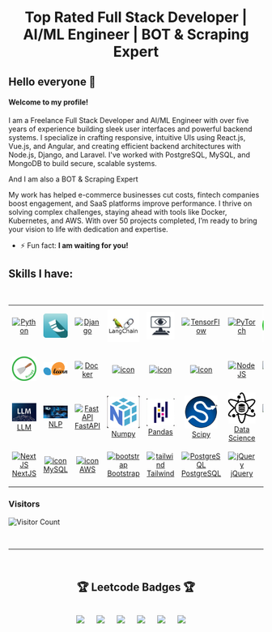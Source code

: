 <h1 align="center"><b>Top Rated Full Stack Developer | AI/ML Engineer | BOT & Scraping Expert</b><br /></h1>

## Hello everyone 👋

<h4>Welcome to my profile!</h4>

I am a Freelance Full Stack Developer and AI/ML Engineer with over five years of experience building sleek user interfaces and powerful backend systems. I specialize in crafting responsive, intuitive UIs using React.js, Vue.js, and Angular, and creating efficient backend architectures with Node.js, Django, and Laravel. I've worked with PostgreSQL, MySQL, and MongoDB to build secure, scalable systems.

And I am also a BOT & Scraping Expert

My work has helped e-commerce businesses cut costs, fintech companies boost engagement, and SaaS platforms improve performance. I thrive on solving complex challenges, staying ahead with tools like Docker, Kubernetes, and AWS. With over 50 projects completed, I’m ready to bring your vision to life with dedication and expertise.


- ⚡ Fun fact: **I am waiting for you!**

## Skills I have:

<br/>

<table align="center">
  <tr>
    <td align="center" width="80" height="80">
        <a href="https://www.w3schools.com/python/">
            <img src="https://techstack-generator.vercel.app/python-icon.svg" alt="Python" width="65"  />
        </a>
    </td>
    <td align="center" width="80" height="80">
        <a href="https://www.geeksforgeeks.org/flask-tutorial/">
            <img src="https://github.com/hi-tech-AI/hi-tech-AI/blob/main/flask.png" width="65"  alt="Flask" />
        </a>
    </td>
    <td align="center" width="80" height="80">
        <a href="https://www.w3schools.com/django/index.php">
            <img src="https://techstack-generator.vercel.app/django-icon.svg" alt="Django" width="65"  />
        </a>
    </td>
    <td align="center" width="80" height="80">
        <a href="https://python.langchain.com/v0.1/docs/additional_resources/tutorials/">
            <img src="https://github.com/hi-tech-AI/hi-tech-AI/blob/main/langchain-logo.jfif" alt="LangChain" width="65"  />
        </a>
    </td>
    <td align="center" width="80" height="80">
        <a href="https://www.geeksforgeeks.org/computer-vision/">
            <img src="https://github.com/hi-tech-AI/hi-tech-AI/blob/main/cv-logo.png" width="65"  alt="OpenCV" />
        </a>
    </td>
    <td align="center" width="80" height="80">
        <a href="https://www.tensorflow.org/tutorials">
            <img src="https://skillicons.dev/icons?i=tensorflow" width="65"  alt="TensorFlow" />
        </a>
    </td>
    <td align="center" width="80" height="80">
        <a href="https://pytorch.org/tutorials/">
            <img src="https://skillicons.dev/icons?i=pytorch" width="65"  alt="PyTorch" />
        </a>
    </td>
    <td align="center" width="80" height="80">
        <a href="https://www.w3schools.com/gen_ai/chatgpt-3-5/index.php">
            <img src="https://github.com/hi-tech-AI/hi-tech-AI/blob/main/chatgpt-logo.png" width="65"  alt="ChatGPT" />
        </a>
    </td>
    <td align="center" width="80" height="80">
        <a href="https://www.w3schools.com/gen_ai/index.php">
            <img src="https://github.com/hi-tech-AI/hi-tech-AI/blob/main/generative%20ai%20logo.png" width="65"  alt="Generative AI" />
        </a>
    </td>
  </tr>
  <tr>
    <td align="center" width="80" height="80">
        <a href="https://docs.scrapy.org/en/latest/intro/tutorial.html">
            <img src="https://github.com/hi-tech-AI/hi-tech-AI/blob/main/scrapy-logo.png" width="65"  alt="Scrapy" />
        </a>
    </td>
    <td align="center" width="80" height="80">
        <a href="https://scikit-learn.org/stable/tutorial/index.html">
            <img src="https://github.com/hi-tech-AI/hi-tech-AI/blob/main/scikitlearn.png" alt="Scikit" width="65"  />
        </a>
    </td>
    <td align="center" width="80" height="80">
        <a href="https://www.geeksforgeeks.org/docker-tutorial/">
            <img src="https://techstack-generator.vercel.app/docker-icon.svg" alt="Docker" width="65"  />
        </a>
    </td>
    <td align="center" width="80" height="80">
        <a href="https://www.w3schools.com/js/default.asp">
            <img src="https://techstack-generator.vercel.app/js-icon.svg" alt="icon" width="65"  />
        </a>
    </td>
    <td align="center" width="80" height="80">
        <a href="https://www.w3schools.com/typescript/index.php">
            <img src="https://techstack-generator.vercel.app/ts-icon.svg" alt="icon" width="65"  />
        </a>
    </td>
    <td align="center" width="80" height="80">
        <a href="https://www.w3schools.com/react/default.asp">
            <img src="https://techstack-generator.vercel.app/react-icon.svg" alt="icon" width="65"  />
        </a>
    </td>
    <td align="center" width="80" height="80">
        <a href="https://www.w3schools.com/nodejs/default.asp">
            <img src="https://skillicons.dev/icons?i=nodejs" width="65"  alt="NodeJS" />
        </a>
    </td>
    <td align="center" width="80" height="80">
        <a href="https://www.w3schools.com/mongodb/index.php">
            <img src="https://skillicons.dev/icons?i=mongodb" width="65"  alt="MongoDB" />
        </a>
    </td>
    <td align="center" width="80" height="80">
        <a href="https://www.geeksforgeeks.org/express-js/">
            <img src="https://skillicons.dev/icons?i=express" width="65"  alt="Express" />
        </a>
    </td>
 </tr>
  <tr>
    <td align="center" width="80" height="80">
        <a href="https://github.com/mlabonne/llm-course">
            <img src="https://github.com/hi-tech-AI/hi-tech-AI/blob/main/llm-logo.jfif" width="65"  alt="LLM" />
            <br>LLM
        </a>
    </td>
    <td align="center" width="80" height="80">
        <a href="https://www.geeksforgeeks.org/natural-language-processing-nlp-tutorial/">
            <img src="https://github.com/hi-tech-AI/hi-tech-AI/blob/main/nlp-logo.jpg" width="65"  alt="NLP" />
            <br>NLP
        </a>
    </td>
    <td align="center" width="80" height="80">
        <a href="https://fastapi.tiangolo.com/tutorial/">
            <img src="https://skillicons.dev/icons?i=fastapi" width="65"  alt="FastAPI" />
            <br>FastAPI
        </a>
    </td>
    <td align="center" width="80" height="80">
        <a href="https://www.w3schools.com/python/numpy/default.asp">
            <img src="https://github.com/hi-tech-AI/hi-tech-AI/blob/main/numpy-logo.png" alt="Numpy" width="65"  />
            <br>Numpy
        </a>
    </td>
    <td align="center" width="80" height="80">
        <a href="https://www.w3schools.com/python/pandas/default.asp">
            <img src="https://github.com/hi-tech-AI/hi-tech-AI/blob/main/pandas-logo.png" alt="Pandas" width="65"  />
            <br>Pandas
        </a>
    </td>
    <td align="center" width="80" height="80">
        <a href="https://www.w3schools.com/python/scipy/index.php">
            <img src="https://github.com/hi-tech-AI/hi-tech-AI/blob/main/scipy-logo.jfif" width="65"  alt="Scipy" />
            <br>Scipy
        </a>
    </td>
    <td align="center" width="80" height="80">
        <a href="https://www.w3schools.com/datascience/default.asp">
            <img src="https://github.com/hi-tech-AI/hi-tech-AI/blob/main/data%20science-logo.png" width="65"  alt="Data Science" />
            <br>Data Science
        </a>
    </td>
    <td align="center" width="80" height="80">
        <a href="https://www.geeksforgeeks.org/selenium-python-tutorial/">
            <img src="https://skillicons.dev/icons?i=selenium" width="65"  alt="Selenium" />
            <br>Selenium
        </a>
    </td>
    <td align="center" width="80" height="80">
        <a href="https://www.geeksforgeeks.org/implementing-web-scraping-python-beautiful-soup/">
            <img src="https://github.com/hi-tech-AI/hi-tech-AI/blob/main/bs-logo.png" width="65"  alt="Beautiful Soup" />
            <br>Beautiful Soup
        </a>
    </td>
  </tr>
 <tr>
    <td align="center" width="80" height="80">
        <a href="https://www.geeksforgeeks.org/nextjs/">
            <img src="https://skillicons.dev/icons?i=nextjs" width="65"  alt="NextJS" />
            <br>NextJS
        </a>
    </td>
    <td align="center" width="80" height="80">
        <a href="https://www.w3schools.com/mysql/default.asp">
            <img src="https://techstack-generator.vercel.app/mysql-icon.svg" alt="icon" width="65"  />
            <br>MySQL
        </a>
    </td>
    <td align="center" width="80" height="80">
        <a href="https://www.w3schools.com/aws/index.php">
            <img src="https://techstack-generator.vercel.app/aws-icon.svg" alt="icon" width="65"  />
            <br>AWS
        </a>
    </td>
    <td align="center"  width="80" height="80">
        <a href="https://www.w3schools.com/bootstrap/bootstrap_ver.asp">
            <img src="https://skillicons.dev/icons?i=bootstrap" width="48" height="48" alt="bootstrap" />
            <br>Bootstrap
        </a>
    </td>
    <td align="center" width="80" height="80">
        <a href="https://www.geeksforgeeks.org/tailwind-css/">
            <img src="https://skillicons.dev/icons?i=tailwind" width="48" height="48" alt="tailwind" />
            <br>Tailwind
        </a>
    </td>
    <td align="center" width="80" height="80">
        <a href="https://www.w3schools.com/postgresql/index.php">
            <img src="https://skillicons.dev/icons?i=postgres" width="48" height="48" alt="PostgreSQL" />
            <br>PostgreSQL
        </a>
    </td>
    <td align="center" width="80" height="80">
        <a href="https://www.w3schools.com/jquery/default.asp">
            <img src="https://skillicons.dev/icons?i=jquery" width="48" height="48" alt="jQuery" />
            <br>jQuery
        </a>
    </td>
    <td align="center" width="80" height="80">
        <a href="https://docs.github.com/en/get-started/start-your-journey/hello-world">
            <img src="https://techstack-generator.vercel.app/github-icon.svg" alt="icon" width="65"  />
            <br>Github
        </a>
    </td>
    <td align="center" width="80" height="80"> 
        <a href="https://www.w3schools.com/git/default.asp">
            <img src="https://user-images.githubusercontent.com/25181517/192108372-f71d70ac-7ae6-4c0d-8395-51d8870c2ef0.png" width="65"  alt="Git" />
            <br>Git
        </a>
    </td>
 </tr>
</table>

### Visitors
![Visitor Count](https://profile-counter.glitch.me/k02-dev/count.svg)

<br/><hr/><br/>

<h2 align="center">🏆 Leetcode Badges 🏆</h2>
<br/>
<div align="center">
    <img src="https://assets.leetcode.com/static_assets/others/LeetCode_75.gif" width="60px" style="margin-right: 20px;">
    <img src="https://assets.leetcode.com/static_assets/public/images/badges/2024/gif/2024-07.gif" width="60px" style="margin-right: 20px;">
    <img src="https://assets.leetcode.com/static_assets/public/images/badges/2024/gif/2024-08.gif" width="60px" style="margin-right: 20px;">
    <img src="https://assets.leetcode.com/static_assets/public/images/badges/2024/gif/2024-09.gif" width="60px" style="margin-right: 20px;">
    <img src="https://assets.leetcode.com/static_assets/public/images/badges/2024/gif/2024-10.gif" width="60px" style="margin-right: 20px;">
    <img src="https://assets.leetcode.com/static_assets/marketing/2024-100.gif" width="60px" style="margin-right: 20px;">
</div>

